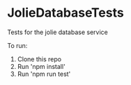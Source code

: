 # JolieDatabaseTests
Tests for the jolie database service

To run:
1. Clone this repo
2. Run 'npm install'
3. Run 'npm run test'

